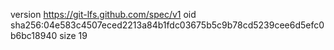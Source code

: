 version https://git-lfs.github.com/spec/v1
oid sha256:04e583c4507eced2213a84b1fdc03675b5c9b78cd5239cee6d5efc0b6bc18940
size 19
